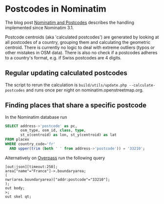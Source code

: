 # Postcodes in Nominatim

The blog post
[Nominatim and Postcodes](https://www.openstreetmap.org/user/lonvia/diary/43143)
describes the handling implemented since Nominatim 3.1.

Postcode centroids (aka 'calculated postcodes') are generated by looking at all
postcodes of a country, grouping them and calculating the geometric centroid.
There is currently no logic to deal with extreme outliers (typos or other
mistakes in OSM data). There is also no check if a postcodes adheres to a
country's format, e.g. if Swiss postcodes are 4 digits.


## Regular updating calculated postcodes

The script to rerun the calculation is
`build/utils/update.php --calculate-postcodes`
and runs once per night on nominatim.openstreetmap.org.


## Finding places that share a specific postcode

In the Nominatim database run

```sql
SELECT address->'postcode' as pc,
       osm_type, osm_id, class, type,
       st_x(centroid) as lon, st_y(centroid) as lat
FROM placex
WHERE country_code='fr'
  AND upper(trim (both ' ' from address->'postcode')) = '33210';
```

Alternatively on [Overpass](https://overpass-turbo.eu/) run the following query

```
[out:json][timeout:250];
area["name"="France"]->.boundaryarea;
(
nwr(area.boundaryarea)["addr:postcode"="33210"];
);
out body;
>;
out skel qt;
```
